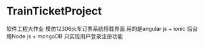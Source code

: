 # TrainTicketProject
软件工程大作业 模仿12306火车订票系统搭载界面 用的是angular js + ionic 后台用Node js + mongoDB 只实现用户登录注册功能
